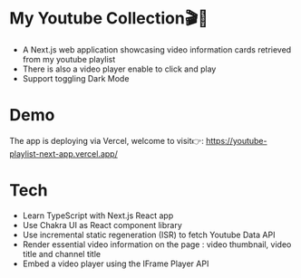# My Youtube Collection🎬🎵

- A Next.js web application showcasing video information cards retrieved from my youtube playlist
- There is also a video player enable to click and play
- Support toggling Dark Mode

# Demo

The app is deploying via Vercel, welcome to visit👉: https://youtube-playlist-next-app.vercel.app/

# Tech

- Learn TypeScript with Next.js React app
- Use Chakra UI as React component library
- Use incremental static regeneration (ISR) to fetch Youtube Data API
- Render essential video information on the page : video thumbnail, video title and channel title
- Embed a video player using the IFrame Player API

